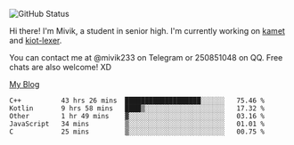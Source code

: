 ![GitHub Status](https://github-readme-stats.vercel.app/api?show_icons=true&username=Mivik)

Hi there! I'm Mivik, a student in senior high. I'm currently working on [kamet](https://github.com/Mivik/kamet) and [kiot-lexer](https://github.com/KiotLand/kiot-lexer).

You can contact me at @mivik233 on Telegram or 250851048 on QQ. Free chats are also welcome! XD

[My Blog](https://mivik.gitee.io)

<!--START_SECTION:waka-->
```text
C++          43 hrs 26 mins  ███████████████████░░░░░░   75.46 % 
Kotlin       9 hrs 58 mins   ████▒░░░░░░░░░░░░░░░░░░░░   17.32 % 
Other        1 hr 49 mins    ▓░░░░░░░░░░░░░░░░░░░░░░░░   03.16 % 
JavaScript   34 mins         ▒░░░░░░░░░░░░░░░░░░░░░░░░   01.01 % 
C            25 mins         ▒░░░░░░░░░░░░░░░░░░░░░░░░   00.75 % 
```
<!--END_SECTION:waka-->
